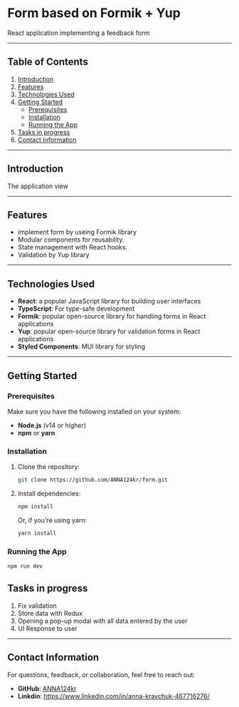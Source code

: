 
# Form based on Formik + Yup

React application implementing a feedback form

---

## Table of Contents
1. [Introduction](#introduction)
2. [Features](#features)
3. [Technologies Used](#technologies-used)
4. [Getting Started](#getting-started)
    - [Prerequisites](#prerequisites)
    - [Installation](#installation)
    - [Running the App](#running-the-app)
5. [Tasks in progress](#tasks-in-progress)
8. [Contact Information](#contact-information)

---

## Introduction

 The application view

---

## Features
- implement form by useing Formik library
- Modular components for reusability.
- State management with React hooks.
- Validation by Yup library

---

## Technologies Used
- **React**: a popular JavaScript library for building user interfaces
- **TypeScript**: For type-safe development
- **Formik**: popular open-source library for handling forms in React applications
- **Yup**: popular open-source library for validation forms in React applications
- **Styled Components**: MUI library for styling 

---

## Getting Started

### Prerequisites
Make sure you have the following installed on your system:
- **Node.js** (v14 or higher)
- **npm** or **yarn**

### Installation
1. Clone the repository:
   ```bash
   git clone https://github.com/ANNA124kr/form.git
   ```
2. Install dependencies:
   ```bash
   npm install
   ```
   Or, if you're using yarn:
   ```bash
   yarn install
   ```

### Running the App
   ```bash
   npm run dev
   ```

## Tasks in progress
1. Fix validation
2. Store data with Redux
3. Opening a pop-up modal with all data entered by the user
4. UI Response to user 

---

## Contact Information
For questions, feedback, or collaboration, feel free to reach out:
- **GitHub**: [ANNA124kr](https://github.com/ANNA124kr)
- **Linkdin**: https://www.linkedin.com/in/anna-kravchuk-467716276/
